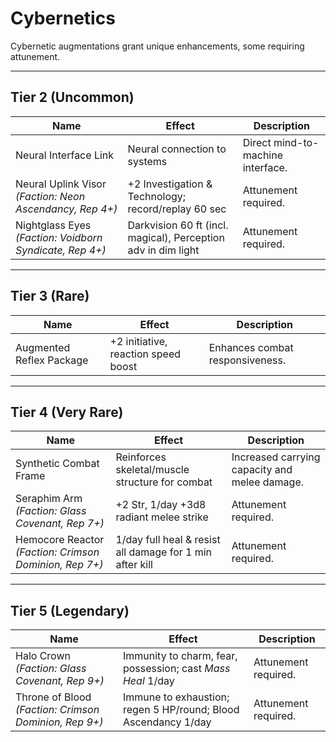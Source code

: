 # Cybernetics

Cybernetic augmentations grant unique enhancements, some requiring attunement.

---

## **Tier 2 (Uncommon)**
| Name | Effect | Description |
|------|--------|-------------|
| Neural Interface Link | Neural connection to systems | Direct mind-to-machine interface. |
| Neural Uplink Visor *(Faction: Neon Ascendancy, Rep 4+)* | +2 Investigation & Technology; record/replay 60 sec | Attunement required. |
| Nightglass Eyes *(Faction: Voidborn Syndicate, Rep 4+)* | Darkvision 60 ft (incl. magical), Perception adv in dim light | Attunement required. |

---

## **Tier 3 (Rare)**
| Name | Effect | Description |
|------|--------|-------------|
| Augmented Reflex Package | +2 initiative, reaction speed boost | Enhances combat responsiveness. |

---

## **Tier 4 (Very Rare)**
| Name | Effect | Description |
|------|--------|-------------|
| Synthetic Combat Frame | Reinforces skeletal/muscle structure for combat | Increased carrying capacity and melee damage. |
| Seraphim Arm *(Faction: Glass Covenant, Rep 7+)* | +2 Str, 1/day +3d8 radiant melee strike | Attunement required. |
| Hemocore Reactor *(Faction: Crimson Dominion, Rep 7+)* | 1/day full heal & resist all damage for 1 min after kill | Attunement required. |

---

## **Tier 5 (Legendary)**
| Name | Effect | Description |
|------|--------|-------------|
| Halo Crown *(Faction: Glass Covenant, Rep 9+)* | Immunity to charm, fear, possession; cast *Mass Heal* 1/day | Attunement required. |
| Throne of Blood *(Faction: Crimson Dominion, Rep 9+)* | Immune to exhaustion; regen 5 HP/round; Blood Ascendancy 1/day | Attunement required. |
